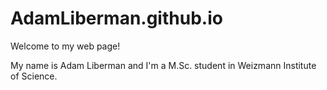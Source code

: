 # AdamLiberman.github.io

Welcome to my web page!

My name is Adam Liberman and I'm a M.Sc. student in Weizmann Institute of Science. 
